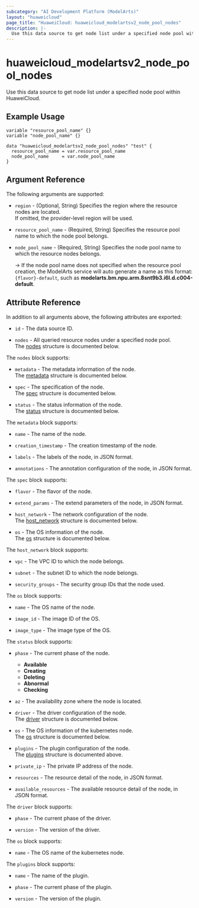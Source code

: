 ```yaml
---
subcategory: "AI Development Platform (ModelArts)"
layout: "huaweicloud"
page_title: "HuaweiCloud: huaweicloud_modelartsv2_node_pool_nodes"
description: |-
  Use this data source to get node list under a specified node pool within HuaweiCloud.
---
```


# huaweicloud_modelartsv2_node_pool_nodes

Use this data source to get node list under a specified node pool within HuaweiCloud.

## Example Usage

```hcl
variable "resource_pool_name" {}
variable "node_pool_name" {}

data "huaweicloud_modelartsv2_node_pool_nodes" "test" {
  resource_pool_name = var.resource_pool_name
  node_pool_name     = var.node_pool_name
}
```

## Argument Reference

The following arguments are supported:

* `region` - (Optional, String) Specifies the region where the resource nodes are located.  
  If omitted, the provider-level region will be used.

* `resource_pool_name` - (Required, String) Specifies the resource pool name to which the node pool belongs.  

* `node_pool_name` - (Required, String) Specifies the node pool name to which the resource nodes belongs.

  -> If the node pool name does not specified when the resource pool creation, the ModelArts service will auto generate
     a name as this format: `{flavor}-default`, such as **modelarts.bm.npu.arm.8snt9b3.i6l.d.c004-default**.

## Attribute Reference

In addition to all arguments above, the following attributes are exported:

* `id` - The data source ID.

* `nodes` - All queried resource nodes under a specified node pool.  
  The [nodes](#v2modelarts_node_pool_nodes) structure is documented below.

<a name="v2modelarts_node_pool_nodes"></a>
The `nodes` block supports:

* `metadata` - The metadata information of the node.  
  The [metadata](#v2modelarts_node_pool_nodes_metadata) structure is documented below.

* `spec` - The specification of the node.  
  The [spec](#v2modelarts_node_pool_nodes_spec) structure is documented below.

* `status` - The status information of the node.  
  The [status](#v2modelarts_node_pool_nodes_status) structure is documented below.

<a name="v2modelarts_node_pool_nodes_metadata"></a>
The `metadata` block supports:

* `name` - The name of the node.

* `creation_timestamp` - The creation timestamp of the node.

* `labels` - The labels of the node, in JSON format.

* `annotations` - The annotation configuration of the node, in JSON format.

<a name="v2modelarts_node_pool_nodes_spec"></a>
The `spec` block supports:

* `flavor` - The flavor of the node.

* `extend_params` - The extend parameters of the node, in JSON format.

* `host_network` - The network configuration of the node.  
  The [host_network](#v2modelarts_node_pool_nodes_spec_host_network) structure is documented below.

* `os` - The OS information of the node.  
  The [os](#v2modelarts_node_pool_nodes_spec_os) structure is documented below.

<a name="v2modelarts_node_pool_nodes_spec_host_network"></a>
The `host_network` block supports:

* `vpc` - The VPC ID to which the node belongs.

* `subnet` - The subnet ID to which the node belongs.

* `security_groups` - The security group IDs that the node used.

<a name="v2modelarts_node_pool_nodes_spec_os"></a>
The `os` block supports:

* `name` - The OS name of the node.

* `image_id` - The image ID of the OS.

* `image_type` - The image type of the OS.

<a name="v2modelarts_node_pool_nodes_status"></a>
The `status` block supports:

* `phase` - The current phase of the node.
  + **Available**
  + **Creating**
  + **Deleting**
  + **Abnormal**
  + **Checking**

* `az` - The availability zone where the node is located.

* `driver` - The driver configuration of the node.  
  The [driver](#v2modelarts_node_pool_nodes_status_driver) structure is documented below.

* `os` - The OS information of the kubernetes node.  
  The [os](#v2modelarts_node_pool_nodes_status_os) structure is documented below.

* `plugins` - The plugin configuration of the node.  
  The [plugins](#v2modelarts_node_pool_nodes_status_plugins) structure is documented above.

* `private_ip` - The private IP address of the node.

* `resources` - The resource detail of the node, in JSON format.

* `available_resources` - The available resource detail of the node, in JSON format.

<a name="v2modelarts_node_pool_nodes_status_driver"></a>
The `driver` block supports:

* `phase` - The current phase of the driver.

* `version` - The version of the driver.

<a name="v2modelarts_node_pool_nodes_status_os"></a>
The `os` block supports:

* `name` - The OS name of the kubernetes node.

<a name="v2modelarts_node_pool_nodes_status_plugins"></a>
The `plugins` block supports:

* `name` - The name of the plugin.

* `phase` - The current phase of the plugin.

* `version` - The version of the plugin.
